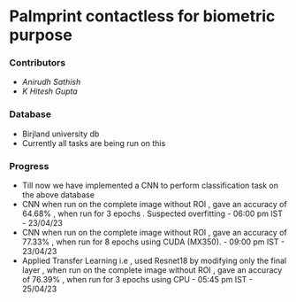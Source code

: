 # Palmprint contactless for biometric purpose 


### Contributors 
- _Anirudh Sathish_ 
- _K Hitesh Gupta_

### Database 
- Birjland university db 
- Currently all tasks are being run on this 

### Progress 
- Till now we have implemented a CNN to perform classification task on the above database
- CNN when run on the complete image without ROI , gave an accuracy of 64.68% , when run for 3 epochs . Suspected overfitting - 06:00 pm IST - 23/04/23
- CNN when run on the complete image without ROI , gave an accuracy of 77.33% , when run for 8 epochs using CUDA (MX350). - 09:00 pm IST - 23/04/23
- Applied Transfer Learning i.e , used Resnet18 by modifying only the final layer , when run on the complete image without ROI , gave an accuracy of 76.39% , when run for 3 epochs using CPU - 05:45 pm IST - 25/04/23